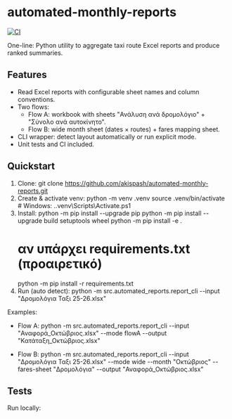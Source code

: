 # automated-monthly-reports

[![CI](https://github.com/akispash/automated-monthly-reports/actions/workflows/ci.yml/badge.svg)](https://github.com/akispash/automated-monthly-reports/actions/workflows/ci.yml)

One-line: Python utility to aggregate taxi route Excel reports and produce ranked summaries.

## Features
- Read Excel reports with configurable sheet names and column conventions.
- Two flows:
  - Flow A: workbook with sheets "Ανάλυση ανά δρομολόγιο" + "Σύνολο ανά αυτοκίνητο".
  - Flow B: wide month sheet (dates × routes) + fares mapping sheet.
- CLI wrapper: detect layout automatically or run explicit mode.
- Unit tests and CI included.

## Quickstart
1. Clone:
   git clone https://github.com/akispash/automated-monthly-reports.git
2. Create & activate venv:
   python -m venv .venv
   source .venv/bin/activate   # Windows: .\.venv\Scripts\Activate.ps1
3. Install:
   python -m pip install --upgrade pip
   python -m pip install --upgrade build setuptools wheel
   python -m pip install -e .
   # αν υπάρχει requirements.txt (προαιρετικό)
   python -m pip install -r requirements.txt
5. Run (auto detect):
   python -m src.automated_reports.report_cli --input "Δρομολόγια Ταξι 25-26.xlsx"

Examples:
- Flow A:
  python -m src.automated_reports.report_cli --input "Αναφορά_Οκτώβριος.xlsx" --mode flowA --output "Κατάταξη_Οκτώβριος.xlsx"

- Flow B:
  python -m src.automated_reports.report_cli --input "Δρομολόγια Ταξι 25-26.xlsx" --mode wide --month "Οκτώβριος" --fares-sheet "Δρομολόγια" --output "Αναφορά_Οκτώβριος.xlsx"

## Tests
Run locally:
